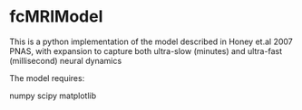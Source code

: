 # fcMRIModel
This is a python implementation of the model described in Honey et.al 2007 PNAS, with expansion to capture both ultra-slow (minutes) and ultra-fast (millisecond) neural dynamics

The model requires:

numpy
scipy
matplotlib
